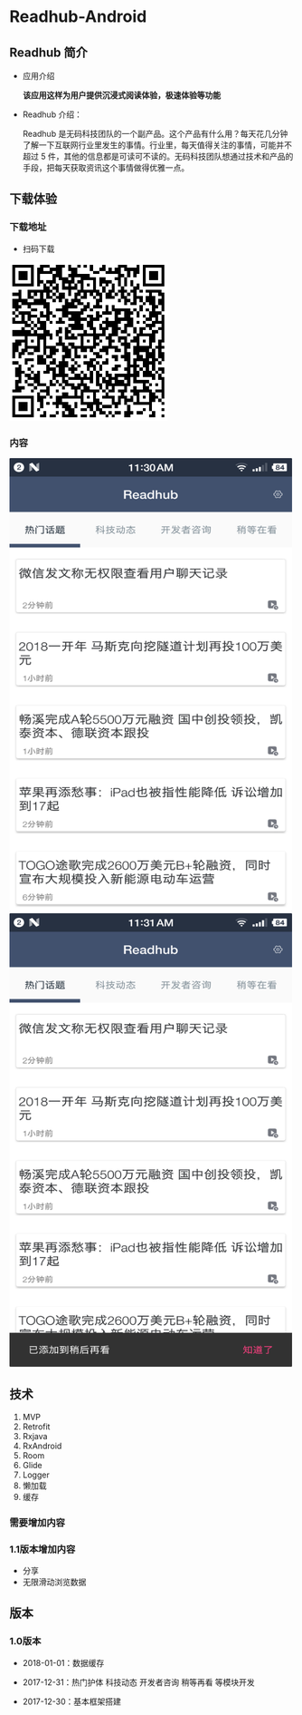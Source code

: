 # Readhub-Android

## Readhub 简介

- 应用介绍

	**该应用这样为用户提供沉浸式阅读体验，极速体验等功能**

- Readhub 介绍：
 
	Readhub 是无码科技团队的一个副产品。这个产品有什么用？每天花几分钟了解一下互联网行业里发生的事情。行业里，每天值得关注的事情，可能并不超过 5 件，其他的信息都是可读可不读的。无码科技团队想通过技术和产品的手段，把每天获取资讯这个事情做得优雅一点。

## 下载体验


### 下载地址

- 扫码下载

![下载地址](./data/download.png)

### 内容

<img src="./data/02.png" width = "500" height = "800" alt="功能展示" />
<img src="./data/01.png" width = "500" height = "800" alt="内容展示" />

## 技术
1. MVP
2. Retrofit
3. Rxjava
3. RxAndroid
4. Room
5. Glide
6. Logger
7. 懒加载
8. 缓存


### 需要增加内容
	
###  1.1版本增加内容
 - 分享
 - 无限滑动浏览数据

## 版本

### 1.0版本

- 2018-01-01：数据缓存

- 2017-12-31：热门护体 科技动态 开发者咨询 稍等再看 等模块开发

- 2017-12-30：基本框架搭建
